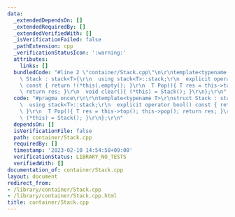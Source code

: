 ```yaml
---
data:
  _extendedDependsOn: []
  _extendedRequiredBy: []
  _extendedVerifiedWith: []
  _isVerificationFailed: false
  _pathExtension: cpp
  _verificationStatusIcon: ':warning:'
  attributes:
    links: []
  bundledCode: "#line 2 \"container/Stack.cpp\"\n\r\ntemplate<typename T>\r\nstruct\
    \ Stack : stack<T>{\r\n  using stack<T>::stack;\r\n  explicit operator bool()\
    \ const { return !(*this).empty(); }\r\n  T Pop(){ T res = this->top(); this->pop();\
    \ return res; }\r\n  void clear(){ (*this) = Stack(); }\r\n};\r\n"
  code: "#pragma once\r\n\r\ntemplate<typename T>\r\nstruct Stack : stack<T>{\r\n\
    \  using stack<T>::stack;\r\n  explicit operator bool() const { return !(*this).empty();\
    \ }\r\n  T Pop(){ T res = this->top(); this->pop(); return res; }\r\n  void clear(){\
    \ (*this) = Stack(); }\r\n};\r\n"
  dependsOn: []
  isVerificationFile: false
  path: container/Stack.cpp
  requiredBy: []
  timestamp: '2023-02-10 14:54:58+09:00'
  verificationStatus: LIBRARY_NO_TESTS
  verifiedWith: []
documentation_of: container/Stack.cpp
layout: document
redirect_from:
- /library/container/Stack.cpp
- /library/container/Stack.cpp.html
title: container/Stack.cpp
---
```

